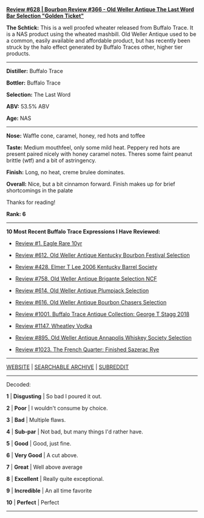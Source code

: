 
[**Review #628 | Bourbon Review #366 - Old Weller Antique The Last Word Bar Selection "Golden Ticket"**]( https://t8ke.review/review-628-old-weller-antique-the-last-word-golden-ticket/)

**The Schtick:** This is a well proofed wheater released from Buffalo Trace. It is a NAS product using the wheated mashbill. Old Weller Antique used to be a common, easily available and affordable product, but has recently been struck by the halo effect generated by Buffalo Traces other, higher tier products.

-----

**Distiller:** Buffalo Trace

**Bottler:** Buffalo Trace

**Selection:** The Last Word

**ABV:** 53.5% ABV

**Age:** NAS 

-----

**Nose:**  Waffle cone, caramel, honey, red hots and toffee

**Taste:** Medium mouthfeel, only some mild heat. Peppery red hots are present paired nicely with honey caramel notes. Theres some faint peanut brittle (wtf) and a bit of astringency.

**Finish:**  Long, no heat, creme brulee dominates.

**Overall:**  Nice, but a bit cinnamon forward. Finish makes up for brief shortcomings in the palate

Thanks for reading!

**Rank: 6**

----- 

**10 Most Recent Buffalo Trace Expressions I Have Reviewed:** 

- [Review #1. Eagle Rare 10yr]( https://t8ke.review) 

- [Review #612. Old Weller Antique Kentucky Bourbon Festival Selection]( https://t8ke.review/review-612-old-weller-antique-kentucky-bourbon-festival/) 

- [Review #428. Elmer T Lee 2006 Kentucky Barrel Society]( https://t8ke.review/review-428-elmer-t-lee-2006/) 

- [Review #758. Old Weller Antique Brigante Selection NCF]( https://t8ke.review/review-758-old-weller-antique-ncf-brigante-selection/) 

- [Review #614. Old Weller Antique Plumpjack Selection]( https://t8ke.review/review-614-old-weller-antique-plumpjack-ncf/) 

- [Review #616. Old Weller Antique Bourbon Chasers Selection]( https://t8ke.review/review-616-old-weller-antique-bourbon-chasers/) 

- [Review #1001. Buffalo Trace Antique Collection: George T Stagg 2018]( https://t8ke.review/review-1001-buffalo-trace-antique-collection-2018-george-t-stagg-2018/) 

- [Review #1147. Wheatley Vodka]( https://t8ke.review/review-1147-wheatley-vodka/) 

- [Review #895. Old Weller Antique Annapolis Whiskey Society Selection]( https://t8ke.review/review-895-old-weller-antique-ncf-annapolis-whisky-society-selection/) 

- [Review #1023. The French Quarter: Finished Sazerac Rye]( https://t8ke.review/review-1023-the-french-quarter-finished-sazerac-rye/) 

-----

[WEBSITE](https://t8ke.review) | [SEARCHABLE ARCHIVE](https://t8ke.review/review-archive/) | [SUBREDDIT](https://reddit.com/r/t8kereviews)

-----

Decoded:

**1** | **Disgusting** | So bad I poured it out.

**2** | **Poor** | I wouldn't consume by choice.

**3** | **Bad** | Multiple flaws.

**4** | **Sub-par** | Not bad, but many things I'd rather have.

**5** | **Good** | Good, just fine.

**6** | **Very Good** | A cut above.

**7** | **Great** | Well above average

**8** | **Excellent** | Really quite exceptional.

**9** | **Incredible** | An all time favorite

**10** | **Perfect** | Perfect

----

